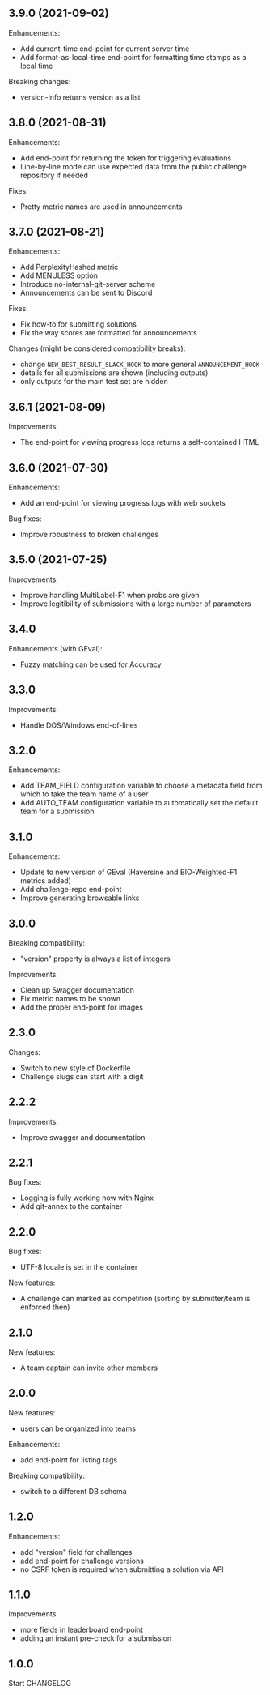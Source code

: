 ## 3.9.0 (2021-09-02)

Enhancements:

* Add current-time end-point for current server time
* Add format-as-local-time end-point for formatting time stamps
  as a local time

Breaking changes:

* version-info returns version as a list

## 3.8.0 (2021-08-31)

Enhancements:

* Add end-point for returning the token for triggering evaluations
* Line-by-line mode can use expected data from the public challenge
  repository if needed

Fixes:

* Pretty metric names are used in announcements

## 3.7.0 (2021-08-21)

Enhancements:

* Add PerplexityHashed metric
* Add MENULESS option
* Introduce no-internal-git-server scheme
* Announcements can be sent to Discord

Fixes:

* Fix how-to for submitting solutions
* Fix the way scores are formatted for announcements

Changes (might be considered compatibility breaks):

* change `NEW_BEST_RESULT_SLACK_HOOK` to more general `ANNOUNCEMENT_HOOK`
* details for all submissions are shown (including outputs)
* only outputs for the main test set are hidden

## 3.6.1 (2021-08-09)

Improvements:

* The end-point for viewing progress logs returns a self-contained HTML

## 3.6.0 (2021-07-30)

Enhancements:

* Add an end-point for viewing progress logs with web sockets

Bug fixes:

* Improve robustness to broken challenges


## 3.5.0 (2021-07-25)

Improvements:

* Improve handling MultiLabel-F1 when probs are given
* Improve legitibility of submissions with a large number of parameters

## 3.4.0

Enhancements (with GEval):

* Fuzzy matching can be used for Accuracy

## 3.3.0

Improvements:

* Handle DOS/Windows end-of-lines

## 3.2.0

Enhancements:

* Add TEAM_FIELD configuration variable to choose a metadata field from
  which to take the team name of a user
* Add AUTO_TEAM configuration variable to automatically set
  the default team for a submission

## 3.1.0

Enhancements:

* Update to new version of GEval (Haversine and BIO-Weighted-F1 metrics added)
* Add challenge-repo end-point
* Improve generating browsable links


## 3.0.0

Breaking compatibility:

* "version" property is always a list of integers

Improvements:

* Clean up Swagger documentation
* Fix metric names to be shown
* Add the proper end-point for images

## 2.3.0

Changes:

* Switch to new style of Dockerfile
* Challenge slugs can start with a digit

## 2.2.2

Improvements:

* Improve swagger and documentation

## 2.2.1

Bug fixes:

* Logging is fully working now with Nginx
* Add git-annex to the container

## 2.2.0

Bug fixes:

* UTF-8 locale is set in the container

New features:

* A challenge can marked as competition (sorting by submitter/team is enforced then)


## 2.1.0

New features:

* A team captain can invite other members

## 2.0.0

New features:

* users can be organized into teams

Enhancements:

* add end-point for listing tags

Breaking compatibility:

* switch to a different DB schema

## 1.2.0

Enhancements:

* add "version" field for challenges
* add end-point for challenge versions
* no CSRF token is required when submitting a solution via API

## 1.1.0

Improvements

* more fields in leaderboard end-point
* adding an instant pre-check for a submission

## 1.0.0

Start CHANGELOG
